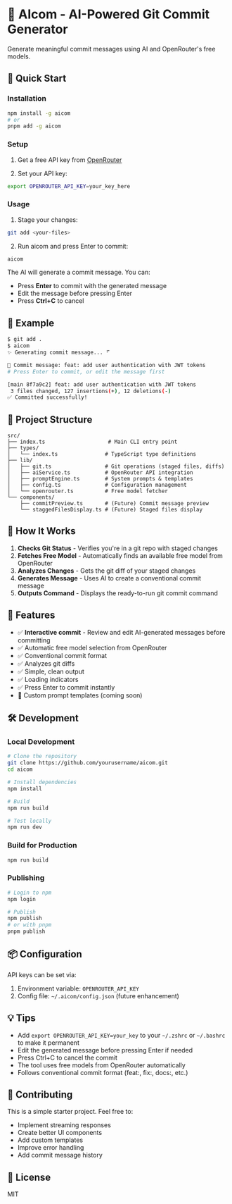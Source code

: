 # 🤖 AIcom - AI-Powered Git Commit Generator

Generate meaningful commit messages using AI and OpenRouter's free models.

## 🚀 Quick Start

### Installation

```bash
npm install -g aicom
# or
pnpm add -g aicom
```

### Setup

1. Get a free API key from [OpenRouter](https://openrouter.ai/keys)

2. Set your API key:

```bash
export OPENROUTER_API_KEY=your_key_here
```

### Usage

1. Stage your changes:

```bash
git add <your-files>
```

2. Run aicom and press Enter to commit:

```bash
aicom
```

The AI will generate a commit message. You can:
- Press **Enter** to commit with the generated message
- Edit the message before pressing Enter
- Press **Ctrl+C** to cancel

## 📝 Example

```bash
$ git add .
$ aicom
✨ Generating commit message... ⠋

📝 Commit message: feat: add user authentication with JWT tokens
# Press Enter to commit, or edit the message first

[main 8f7a9c2] feat: add user authentication with JWT tokens
 3 files changed, 127 insertions(+), 12 deletions(-)
✅ Committed successfully!
```

## 📁 Project Structure

```
src/
├── index.ts                    # Main CLI entry point
├── types/
│   └── index.ts               # TypeScript type definitions
├── lib/
│   ├── git.ts                 # Git operations (staged files, diffs)
│   ├── aiService.ts           # OpenRouter API integration
│   ├── promptEngine.ts        # System prompts & templates
│   ├── config.ts              # Configuration management
│   └── openrouter.ts          # Free model fetcher
└── components/
    ├── commitPreview.ts       # (Future) Commit message preview
    └── staggedFilesDisplay.ts # (Future) Staged files display
```

## 🎯 How It Works

1. **Checks Git Status** - Verifies you're in a git repo with staged changes
2. **Fetches Free Model** - Automatically finds an available free model from OpenRouter
3. **Analyzes Changes** - Gets the git diff of your staged changes
4. **Generates Message** - Uses AI to create a conventional commit message
5. **Outputs Command** - Displays the ready-to-run git commit command

## 🔧 Features

- ✅ **Interactive commit** - Review and edit AI-generated messages before committing
- ✅ Automatic free model selection from OpenRouter
- ✅ Conventional commit format
- ✅ Analyzes git diffs
- ✅ Simple, clean output
- ✅ Loading indicators
- ✅ Press Enter to commit instantly
- 🚧 Custom prompt templates (coming soon)

## 🛠️ Development

### Local Development

```bash
# Clone the repository
git clone https://github.com/yourusername/aicom.git
cd aicom

# Install dependencies
npm install

# Build
npm run build

# Test locally
npm run dev
```

### Build for Production

```bash
npm run build
```

### Publishing

```bash
# Login to npm
npm login

# Publish
npm publish
# or with pnpm
pnpm publish
```

## 📦 Configuration

API keys can be set via:

1. Environment variable: `OPENROUTER_API_KEY`
2. Config file: `~/.aicom/config.json` (future enhancement)

## 💡 Tips

- Add `export OPENROUTER_API_KEY=your_key` to your `~/.zshrc` or `~/.bashrc` to make it permanent
- Edit the generated message before pressing Enter if needed
- Press Ctrl+C to cancel the commit
- The tool uses free models from OpenRouter automatically
- Follows conventional commit format (feat:, fix:, docs:, etc.)

## 🤝 Contributing

This is a simple starter project. Feel free to:

- Implement streaming responses
- Create better UI components
- Add custom templates
- Improve error handling
- Add commit message history

## 📄 License

MIT
